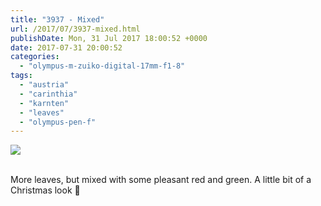 ```yaml
---
title: "3937 - Mixed"
url: /2017/07/3937-mixed.html
publishDate: Mon, 31 Jul 2017 18:00:52 +0000
date: 2017-07-31 20:00:52
categories: 
  - "olympus-m-zuiko-digital-17mm-f1-8"
tags: 
  - "austria"
  - "carinthia"
  - "karnten"
  - "leaves"
  - "olympus-pen-f"
---
```

<div class="container">
<div class="center"><a target="_blank" href="https://d25zfm9zpd7gm5.cloudfront.net/1200x1200/2016/20161127_145532_lr.jpg"><img class="webfeedsFeaturedVisual" src="https://d25zfm9zpd7gm5.cloudfront.net/0600x0600/2016/20161127_145532_lr.jpg" /></a></div>
</div>
<br />

More leaves, but mixed with some pleasant red and green. A little bit of a Christmas look 🙂
